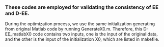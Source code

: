 ### These codes are employed for validating the consistency of EE and D-EE. 
During the optimization process, we use the same initialization generating from original Matlab code by running GenerateX0.m. Therefore, this D-EE_matlabX0 code contains two inputs, one is the input of the original data, and the other is the input of the initialization X0, which are listed in makefile.

